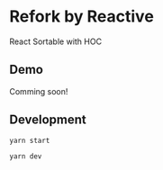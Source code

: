 # Refork by Reactive

React Sortable with HOC

## Demo

Comming soon!

## Development

```
yarn start
```

```
yarn dev
```
